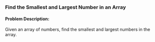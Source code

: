 ### Find the Smallest and Largest Number in an Array

#### Problem Description:
Given an array of numbers, find the smallest and largest numbers in the array.